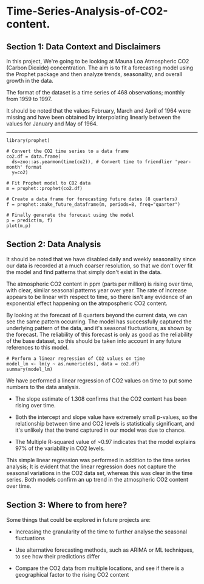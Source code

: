 # Time-Series-Analysis-of-CO2-content.

## Section 1: Data Context and Disclaimers

In this project, We're going to be looking at Mauna Loa Atmospheric CO2 (Carbon Dioxide) concentration. The aim is to fit a forecasting model using the Prophet package and then analyze trends, seasonality, and overall growth in the data.

The format of the dataset is a time series of 468 observations; monthly from 1959 to 1997.

It should be noted that the values February, March and April of 1964 were missing and have been obtained by interpolating linearly between the values for January and May of 1964.

---



```{r}
library(prophet)

# Convert the CO2 time series to a data frame
co2.df = data.frame(
  ds=zoo::as.yearmon(time(co2)), # Convert time to friendlier 'year-month' format
  y=co2)

# Fit Prophet model to CO2 data
m = prophet::prophet(co2.df)

# Create a data frame for forecasting future dates (8 quarters)
f = prophet::make_future_dataframe(m, periods=8, freq="quarter")

# Finally generate the forecast using the model
p = predict(m, f)
plot(m,p)
```


## Section 2: Data Analysis

It should be noted that we have disabled daily and weekly seasonality since our data is recorded at a much coarser resolution, so that we don't over fit the model and find patterns that simply don't exist in the data.

The atmospheric CO2 content in ppm (parts per million) is rising over time, with clear, similar seasonal patterns year over year. The rate of increase appears to be linear with respect to time, so there isn't any evidence of an exponential effect happening on the atmpospheric CO2 content. 

By looking at the forecast of 8 quarters beyond the current data, we can see the same pattern occurring. The model has successfully captured the underlying pattern of the data, and it's seasonal fluctuations, as shown by the forecast. The reliability of this forecast is only as good as the reliability of the base dataset, so this should be taken into account in any future references to this model.

```{r}
# Perform a linear regression of CO2 values on time
model_lm <- lm(y ~ as.numeric(ds), data = co2.df)
summary(model_lm)
```

We have performed a linear regression of CO2 values on time to put some numbers to the data analysis.

- The slope estimate of 1.308 confirms that the CO2 content has been rising over time.

- Both the intercept and slope value have extremely small p-values, so the relationship between time and CO2 levels is statistically significant, and it's unlikely that the trend captured in our model was due to chance.

- The Multiple R-squared value of ~0.97 indicates that the model explains 97% of the variability in CO2 levels.

This simple linear regression was performed in addition to the time series analysis; It is evident that the linear regression does not capture the seasonal variations in the CO2 data set, whereas this was clear in the time series. Both models confirm an up trend in the atmospheric CO2 content over time.

## Section 3: Where to from here?

Some things that could be explored in future projects are:

- Increasing the granularity of the time to further analyse the seasonal fluctuations

- Use alternative forecasting methods, such as ARIMA or ML techniques, to see how their predictions differ

- Compare the CO2 data from multiple locations, and see if there is a geographical factor to the rising CO2 content
